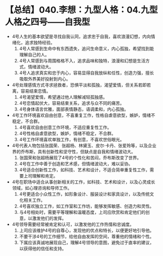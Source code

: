 # 【总结】040.李想：九型人格：04.九型人格之四号——自我型

-   4号人生的基本欲望是寻找自我认同，追求忠于自我，喜欢浪漫幻想，内向情绪化，追求独特经验。
    1.  4号人常感到生命中有东西遗失，追问生命意义，内心孤独，希望找到能理解自己的人。
    2.  4号人常感到与周围格格不入，追求品味和独特，浪漫和幻想是生活方式，情绪波动大。
    3.  4号人追求真实和忠于内心，容易显得自我放纵和任性，创造力强，擅长吸取外界美好投射到内心。
-   4号处理感情方式寻求拯救者，恐惧平淡和孤独，渴望爱情，但关系若即若离，容易结束恋情。
    1.  4号渴望爱情，希望通过他人理解减轻孤独感。
    2.  4号恋情起伏大，容易结束关系，追求与众不同的痛苦。
    3.  4号身体语言优雅，面部表情静态，语调柔和，内心孤独。
-   4号工作环境喜欢自由创意，不喜重复工作，性格自虐意欲型，嫉妒，情绪不稳定，不合群。
    1.  4号喜欢自由创意工作环境，不适应重复性工作。
    2.  4号性格自虐意欲型，嫉妒，情绪不稳定，不合群。
    3.  4号工作环境喜欢单独工作，有创意，不喜欢世俗眼光。
-   4号代表人物包括张国荣、张超杨、林黛玉、皮尔·卡丹、张爱玲等，以及企业界的乔布斯，具有创新性和坚守性，但缺点是自我和情绪波动大。
    1.  张国荣和张超杨展现了4号的个性化和苦闷，乔布斯改变了世界。
    2.  4号在工作中善于创造和艺术感，但情绪波动大，难以妥协。
    3.  4号适合创新性工作，如科技、艺术和设计，不适合简单重复性工作，需要上司理解和肯定。
-   4号在职场中适合从事创新相关的工作，如科技、艺术和设计，以及心灵成长领域，如心理咨询和导师工作。
    1.  4号更适合小众性工作，如形象设计、服装设计和家具设计，以及传统文化相关工作。
    2.  4号喜欢独立工作，如工作室和工作坊，能够发挥敏感、创造力和灵性。
    3.  与4号相处时，需要平等理解和温暖态度，上司应欣赏和肯定他们的创意，以激发他们的发挥。
-   4号领导需要经常被肯定和认可，以激发他的工作热情和忠诚度。
    1.  上司应该维护4号的自尊心，发现他的优点和特长，以便更好地引导他。
    2.  不要干涉4号的工作细节，给他自由发挥的空间，尊重他的情绪和个性。
    3.  下属应该真诚地展现自己，理解4号领导的意图，避免过于直率的建议，以获得他的信任和支持。